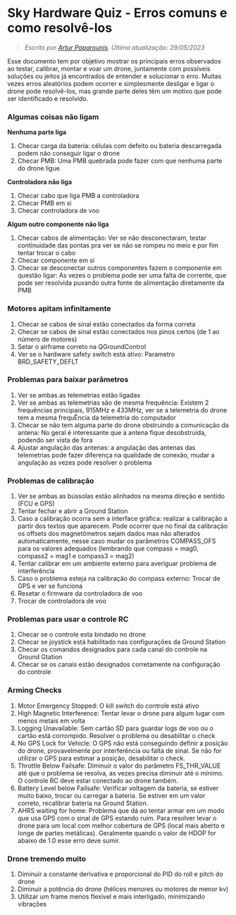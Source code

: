 ﻿# Sky Hardware Quiz - Erros comuns e como resolvê-los
> *Escrito por [Artur Paparounis](https://github.com/artur-papas). Última atualização: 29/05/2023*

Esse documento tem por objetivo mostrar os principais erros observados ao testar, calibrar, montar e voar um drone, juntamente com possíveis soluções ou jeitos já encontrados de entender e solucionar o erro. 
Muitas vezes erros aleatórios podem ocorrer e simplesmente desligar e ligar o drone pode resolvê-los, mas grande parte deles têm um motivo que pode ser identificado e resolvido.
### Algumas coisas não ligam
**Nenhuma parte liga**

 1. Checar carga da bateria: células com defeito ou bateria descarregada podem não conseguir ligar o drone
 2. Checar PMB: Uma PMB quebrada pode fazer com que nenhuma parte do drone ligue
 
 **Controladora não liga**
 
 1. Checar cabo que liga PMB a controladora
 2. Checar PMB em si
 3. Checar controladora de voo
 
 **Algum outro componente não liga**
  1. Checar cabos de alimentação: Ver se não desconectaram, testar continuidade das pontas pra ver se não se rompeu no meio e por fim tentar trocar o cabo
  2. Checar componente em si
  3. Checar se desconectar outros componentes fazem o componente em questão ligar: As vezes o problema pode ser uma falta de corrente, que pode ser resolvida puxando outra fonte de alimentação diretamente da PMB
  
  ### Motores apitam infinitamente
   1. Checar se cabos de sinal estão conectados da forma correta
   2. Checar se cabos de sinal estão conectados nos pinos certos (de 1 ao número de motores)
   3. Setar o airframe correto na QGroundControl
   4. Ver se o hardware safety switch está ativo: Parametro BRD_SAFETY_DEFLT

### Problemas para baixar parâmetros

 1. Ver se ambas as telemetrias estão ligadas
 2. Ver se ambas as telemetrias são de mesma frequência: Existem 2 frequências principais, 915MHz e 433MHz, ver se a telemetria do drone tem a mesma frequÊncia da telemetria do computador
 3. Checar se não tem alguma parte do drone obstruindo a comunicação da antena: No geral é interessante que a antena fique desobstruida, podendo ser vista de fora
 4. Ajustar angulação das antenas: a angulação das antenas das telemetrias pode fazer diferença na qualidade de conexão, mudar a angulação as vezes pode resolver o problema

### Problemas de calibração
1. Ver se ambas as bússolas estão alinhados na mesma direção e sentido (FCU e GPS)
2. Tentar fechar e abrir a Ground Station
3. Caso a calibração ocorra sem a interface gráfica: realizar a calibração a partir dos textos que aparecem. Pode ocorrer que no final da calibração os offsets dos magnetômetros sejam dados mas não alterados automaticamente, nesse caso mudar os parâmetros COMPASS_OFS para os valores adequados (lembrando que compass = mag0, compass2 = mag1 e compass3 = mag2)
4. Tentar calibrar em um ambiente externo para averiguar problema de interferência
5. Caso o problema esteja na calibração do compass externo: Trocar de GPS e ver se funciona
6. Resetar o firmware da controladora de voo
7. Trocar de controladora de voo

### Problemas para usar o controle RC
1. Checar se o controle esta bindado no drone
2. Checar se joystick está habilitado nas configurações da Ground Station
3. Checar os comandos designados para cada canal do controle na Ground Gtation
4. Checar se os canais estão designados corretamente na configuração do controle

### Arming Checks
1. Motor Emergency Stopped: O kill switch do controle está ativo
2. High Magnetic Interference: Tentar levar o drone para algum lugar com menos metais em volta
3. Logging Unavailable: Sem cartão SD para guardar logs de voo ou o cartão está corrompido. Resolver o problema ou desabilitar o check
4. No GPS Lock for Vehicle: O GPS não está conseguindo definir a posição do drone, provavelmente por interferência ou falta de sinal. Se não for utilizar o GPS para estimar a posição, desabilitar o check.
5. Throttle Below Failsafe: Diminuir o valor do parâmetro FS_THR_VALUE até que o problema se resolva, as vezes precisa diminuir até o mínimo. O controle RC deve estar conectado ao drone também.
6. Battery Level below Failsafe: Verificar voltagem da bateria, se estiver muito baixo, trocar ou carregar a bateria. Se estiver em um valor correto, recalibrar bateria na Ground Station.
7. AHRS waiting for home: Problema que dá ao tentar armar em um modo que usa GPS com o sinal de GPS estando ruim. Para resolver levar o drone para um local com melhor cobertura de GPS (local mais aberto e longe de partes metálicas). Geralmente quando o valor de HDOP for abaixo de 1.0 esse erro deve sumir.

### Drone tremendo muito
1. Diminuir a constante derivativa e proporcional do PID do roll e pitch do drone
2. Diminuir a potência do drone (hélices menores ou motores de menor kv)
3. Utilizar um frame menos flexivel e mais interligado, minimizando vibrações

 
 

 
 

